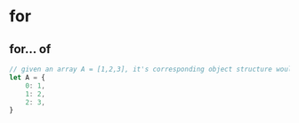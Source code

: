 # for

## for... of

```ts
// given an array A = [1,2,3], it's corresponding object structure would be the following:
let A = {
    0: 1,
    1: 2,
    2: 3,
}

```

